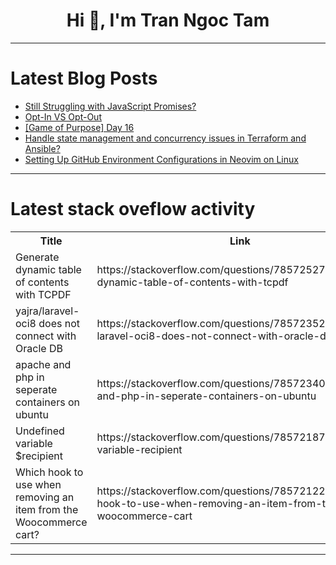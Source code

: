 <h1 align="center">Hi 👋, I'm Tran Ngoc Tam</h1>

---

# Latest Blog Posts 
<!-- BLOG-POST-LIST:START -->
- [Still Struggling with JavaScript Promises?](https://dev.to/godinhojoao/still-struggling-with-javascript-promises-kdh)
- [Opt-In VS Opt-Out](https://dev.to/cxdezign/opt-in-vs-opt-out-2c48)
- [[Game of Purpose] Day 16](https://dev.to/humberd/game-of-purpose-day-16-1pm3)
- [Handle state management and concurrency issues in Terraform and Ansible?](https://dev.to/vaibhavhariaramani/handle-state-management-and-concurrency-issues-in-terraform-and-ansible-2dp8)
- [Setting Up GitHub Environment Configurations in Neovim on Linux](https://dev.to/gokayburuc/setting-up-github-environment-configurations-in-neovim-on-linux-5499)
<!-- BLOG-POST-LIST:END -->

---

# Latest stack oveflow activity
<table>
  <tr><th>Title</th><th>Link</th></tr>
  <!-- STACKOVERFLOW:START --><tr><td>Generate dynamic table of contents with TCPDF</td><td>https://stackoverflow.com/questions/78572527/generate-dynamic-table-of-contents-with-tcpdf</td></tr><tr><td>yajra/laravel-oci8 does not connect with Oracle DB</td><td>https://stackoverflow.com/questions/78572352/yajra-laravel-oci8-does-not-connect-with-oracle-db</td></tr><tr><td>apache and php in seperate containers on ubuntu</td><td>https://stackoverflow.com/questions/78572340/apache-and-php-in-seperate-containers-on-ubuntu</td></tr><tr><td>Undefined variable $recipient</td><td>https://stackoverflow.com/questions/78572187/undefined-variable-recipient</td></tr><tr><td>Which hook to use when removing an item from the Woocommerce cart?</td><td>https://stackoverflow.com/questions/78572122/which-hook-to-use-when-removing-an-item-from-the-woocommerce-cart</td></tr><!-- STACKOVERFLOW:END -->
</table>

---


